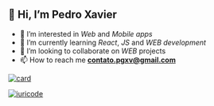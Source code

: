 ## 👋 Hi, I’m Pedro Xavier

- 👀 I’m interested in *Web* and *Mobile apps*
- 🌱 I’m currently learning *React*, *JS* and *WEB development*
- 💞️ I’m looking to collaborate on *WEB* projects
- 📫 How to reach me **contato.pgxv@gmail.com**

[![card](https://github-readme-stats.vercel.app/api?username=iuricode&theme=default)](https://github.com/iuricode/)

[![iuricode](https://github-readme-stats.vercel.app/api/top-langs/?username=iuricode&hide=html&layout=compact=true&theme=default)](https://github.com/iuricode/)
